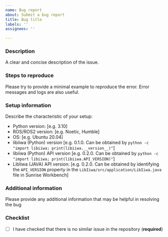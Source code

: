 ```yaml
---
name: Bug report
about: Submit a bug report
title: Bug title
labels: ''
assignees: ''

---
```


<!-- To submit a bug report, please fill in the following information -->

### Description

A clear and concise description of the issue.

### Steps to reproduce

Please try to provide a minimal example to reproduce the error. 
Error messages and logs are also useful.

### Setup information

Describe the characteristic of your setup:

<!-- Please complete the following points if applicable -->
- Python version: [e.g. 3.10]
- ROS/ROS2 version: [e.g. Noetic, Humble]
- OS: [e.g. Ubuntu 20.04]
- libiiwa (Python) version [e.g. 0.1.0. Can be obtained by `python -c "import libiiwa; print(libiiwa.__version__)"`]
- libiiwa (Python) API version [e.g. 0.2.0. Can be obtained by `python -c "import libiiwa; print(libiiwa.API_VERSION)"`]
- LibIiwa (JAVA) API version: [e.g. 0.2.0. Can be obtained by identifying the `API_VERSION` property in the `LibIiwa/src/application/LibIiwa.java` file in Sunrise Workbench]

### Additional information

Please provide any additional information that may be helpful in resolving the bug

### Checklist

- [ ] I have checked that there is no similar issue in the repository (**required**)
